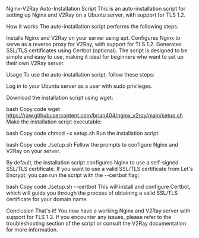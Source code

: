Nginx-V2Ray Auto-Installation Script
This is an auto-installation script for setting up Nginx and V2Ray on a Ubuntu server, with support for TLS 1.2.

How it works
The auto-installation script performs the following steps:

Installs Nginx and V2Ray on your server using apt.
Configures Nginx to serve as a reverse proxy for V2Ray, with support for TLS 1.2.
Generates SSL/TLS certificates using Certbot (optional).
The script is designed to be simple and easy to use, making it ideal for beginners who want to set up their own V2Ray server.

Usage
To use the auto-installation script, follow these steps:

Log in to your Ubuntu server as a user with sudo privileges.

Download the installation script using wget:

bash
Copy code
wget https://raw.githubusercontent.com/brian404/nginx_v2ray/main/setup.sh
Make the installation script executable:

bash
Copy code
chmod +x setup.sh
Run the installation script:

bash
Copy code
./setup.sh
Follow the prompts to configure Nginx and V2Ray on your server.

By default, the installation script configures Nginx to use a self-signed SSL/TLS certificate. If you want to use a valid SSL/TLS certificate from Let's Encrypt, you can run the script with the --certbot flag:

bash
Copy code
./setup.sh --certbot
This will install and configure Certbot, which will guide you through the process of obtaining a valid SSL/TLS certificate for your domain name.

Conclusion
That's it! You now have a working Nginx and V2Ray server with support for TLS 1.2. If you encounter any issues, please refer to the troubleshooting section of the script or consult the V2Ray documentation for more information.
